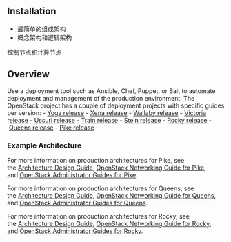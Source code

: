 ## Installation

- 最简单的组成架构
- 概念架构和逻辑架构

控制节点和计算节点

## Overview

Use a deployment tool such as Ansible, Chef, Puppet, or Salt to automate deployment and management of the production environment. The OpenStack project has a couple of deployment projects with specific guides per version: - [Yoga release](https://docs.openstack.org/yoga/deploy/) - [Xena release](https://docs.openstack.org/xena/deploy/) - [Wallaby release](https://docs.openstack.org/wallaby/deploy/) - [Victoria release](https://docs.openstack.org/victoria/deploy/) - [Ussuri release](https://docs.openstack.org/ussuri/deploy/) - [Train release](https://docs.openstack.org/train/deploy/) - [Stein release](https://docs.openstack.org/stein/deploy/) - [Rocky release](https://docs.openstack.org/rocky/deploy/) - [Queens release](https://docs.openstack.org/queens/deploy/) - [Pike release](https://docs.openstack.org/pike/deploy/)

### Example Architecture

For more information on production architectures for Pike, see the [Architecture Design Guide](https://docs.openstack.org/arch-design/), [OpenStack Networking Guide for Pike](https://docs.openstack.org/neutron/pike/admin/), and [OpenStack Administrator Guides for Pike](https://docs.openstack.org/pike/admin/).

For more information on production architectures for Queens, see the [Architecture Design Guide](https://docs.openstack.org/arch-design/), [OpenStack Networking Guide for Queens](https://docs.openstack.org/neutron/queens/admin/), and [OpenStack Administrator Guides for Queens](https://docs.openstack.org/queens/admin/).

For more information on production architectures for Rocky, see the [Architecture Design Guide](https://docs.openstack.org/arch-design/), [OpenStack Networking Guide for Rocky](https://docs.openstack.org/neutron/rocky/admin/), and [OpenStack Administrator Guides for Rocky](https://docs.openstack.org/rocky/admin/).

